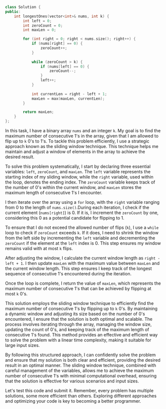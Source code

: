```cpp
class Solution {
public:
    int longestOnes(vector<int>& nums, int k) {
        int left = 0;
        int zeroCount = 0;
        int maxLen = 0;

        for (int right = 0; right < nums.size(); right++) {
            if (nums[right] == 0) {
                zeroCount++;
            }
            
            while (zeroCount > k) {
                if (nums[left] == 0) {
                    zeroCount--;
                }
                left++;
            }
            
            int currentLen = right - left + 1;
            maxLen = max(maxLen, currentLen);
        }

        return maxLen;
    }
};
```

In this task, I have a binary array `nums` and an integer `k`. My goal is to find the maximum number of consecutive 1's in the array, given that I am allowed to flip up to `k` 0's to 1's. To tackle this problem efficiently, I use a strategic approach known as the sliding window technique. This technique helps me maintain and adjust a window of elements in the array to achieve the desired result.

To solve this problem systematically, I start by declaring three essential variables: `left`, `zeroCount`, and `maxLen`. The `left` variable represents the starting index of my sliding window, while the `right` variable, used within the loop, denotes the ending index. The `zeroCount` variable keeps track of the number of 0's within the current window, and `maxLen` stores the maximum length of consecutive 1's I encounter.

I then iterate over the array using a `for` loop, with the `right` variable ranging from 0 to the length of `nums.size()`.During each iteration, I check if the current element (`nums[right]`) is 0. If it is, I increment the `zeroCount` by one, considering this 0 as a potential candidate for flipping to 1.

To ensure that I do not exceed the allowed number of flips (`k`), I use a `while` loop to check if `zeroCount` exceeds `k`. If it does, I need to shrink the window from the left side by incrementing the `left` variable and decrementing the `zeroCount` if the element at the `left` index is 0. This step ensures my window remains valid with at most `k` flips.

After adjusting the window, I calculate the current window length as `right - left + 1`. I then update `maxLen` with the maximum value between `maxLen` and the current window length. This step ensures I keep track of the longest sequence of consecutive 1's encountered during the iteration.

Once the loop is complete, I return the value of `maxLen`, which represents the maximum number of consecutive 1's that can be achieved by flipping at most `k` 0's.

This solution employs the sliding window technique to efficiently find the maximum number of consecutive 1's by flipping up to `k` 0's. By maintaining a dynamic window and adjusting its size based on the number of 0's encountered, I ensure that the solution is both optimal and scalable. The process involves iterating through the array, managing the window size, updating the count of 0's, and keeping track of the maximum length of consecutive 1's found. This method provides an effective and efficient way to solve the problem with a linear time complexity, making it suitable for large input sizes.

By following this structured approach, I can confidently solve the problem and ensure that my solution is both clear and efficient, providing the desired result in an optimal manner. The sliding window technique, combined with careful management of the variables, allows me to achieve the maximum number of consecutive 1's with minimal computational overhead, ensuring that the solution is effective for various scenarios and input sizes.

Let's test this code and submit it. Remember, every problem has multiple solutions, some more efficient than others. Exploring different approaches and optimizing your code is key to becoming a better programmer.